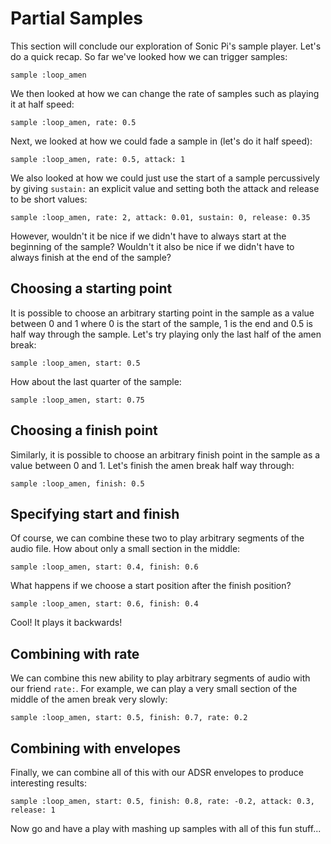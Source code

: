 # Partial Samples

This section will conclude our exploration of Sonic Pi's sample
player. Let's do a quick recap. So far we've looked how we can trigger
samples:

```
sample :loop_amen
```

We then looked at how we can change the rate of samples such as playing
it at half speed:

```
sample :loop_amen, rate: 0.5
```

Next, we looked at how we could fade a sample in (let's do it half
speed):

```
sample :loop_amen, rate: 0.5, attack: 1
```

We also looked at how we could just use the start of a sample
percussively by giving `sustain:` an explicit value and setting both the
attack and release to be short values:


```
sample :loop_amen, rate: 2, attack: 0.01, sustain: 0, release: 0.35
```

However, wouldn't it be nice if we didn't have to always start at the
beginning of the sample? Wouldn't it also be nice if we didn't have to
always finish at the end of the sample?

## Choosing a starting point

It is possible to choose an arbitrary starting point in the sample as a
value between 0 and 1 where 0 is the start of the sample, 1 is the end
and 0.5 is half way through the sample. Let's try playing only the last
half of the amen break:

```
sample :loop_amen, start: 0.5
```

How about the last quarter of the sample:

```
sample :loop_amen, start: 0.75
```

## Choosing a finish point

Similarly, it is possible to choose an arbitrary finish point in the
sample as a value between 0 and 1. Let's finish the amen break half way
through:

```
sample :loop_amen, finish: 0.5
```

## Specifying start and finish

Of course, we can combine these two to play arbitrary segments of the
audio file. How about only a small section in the middle:

```
sample :loop_amen, start: 0.4, finish: 0.6
```

What happens if we choose a start position after the finish position?


```
sample :loop_amen, start: 0.6, finish: 0.4
```

Cool! It plays it backwards!

## Combining with rate

We can combine this new ability to play arbitrary segments of audio with
our friend `rate:`. For example, we can play a very small section of the
middle of the amen break very slowly:

```
sample :loop_amen, start: 0.5, finish: 0.7, rate: 0.2
```

## Combining with envelopes

Finally, we can combine all of this with our ADSR envelopes to produce
interesting results:

```
sample :loop_amen, start: 0.5, finish: 0.8, rate: -0.2, attack: 0.3, release: 1
```

Now go and have a play with mashing up samples with all of this fun stuff...







